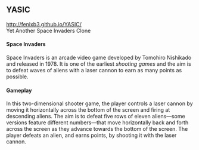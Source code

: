 ## YASIC
http://fenixb3.github.io/YASIC/  
Yet Another Space Invaders Clone

#### Space Invaders
Space Invaders is an arcade video game developed by Tomohiro Nishikado and released in 1978. It is one of the earliest *shooting games* and the aim is to defeat waves of aliens with a laser cannon to earn as many points as possible.

#### Gameplay
In this two-dimensional shooter game, the player controls a laser cannon by moving it horizontally across the bottom of the screen and firing at descending aliens. The aim is to defeat five rows of eleven aliens—some versions feature different numbers—that move horizontally back and forth across the screen as they advance towards the bottom of the screen. The player defeats an alien, and earns points, by shooting it with the laser cannon. 

